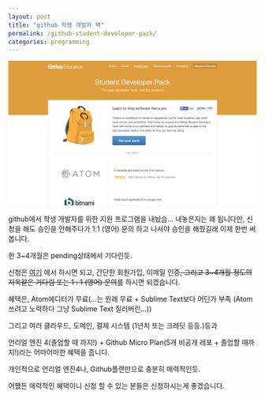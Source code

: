 ```yaml
---
layout: post
title: "github 학생 개발자 팩"
permalink: /github-student-developer-pack/
categories: programming
---
```

<img src="/images/4JZsxrkZAx.png" alt="niceb5y blog" class="w-full">


github에서 학생 개발자를 위한 지원 프로그램을 내놨습... 내놓은지는 꽤 됩니다만, 신청을 해도 승인을 안해주다가 1:1 (영어) 문의 하고 나서야 승인을 해줬길래 이제 한번 써 봅니다.

한 3~4개월은 pending상태에서 기다린듯.

신청은 [여기](http://education.github.com/pack) 에서 하시면 되고, 간단한 회원가입, 이메일 인증<del>, 그리고 3~4개월 정도의 지옥같은 기다림 또는 1 : 1 (영어) 문의</del>를 하시면 되겠습니다.

혜택은, Atom에디터가 무료(...는 원래 무료 + Sublime Text보다 어딘가 부족 (Atom쓰려고 노력하다 그냥 Sublime Text 질러버린...))

그리고 여러 클라우드, 도메인, 결제 시스템 (1년치 또는 크레딧 등등.)등과

언리얼 엔진 4(졸업할 때 까지!) + Github Micro Plan(5개 비공개 레포 + 졸업할 때까지!)라는 어마어마한 혜택을 줍니다.

개인적으로 언리얼 엔진4나, Github플랜만으로 충분히 매력적인듯.

어쨌든 매력적인 혜택이니 신청 할 수 있는 분들은 신청하시는게 좋겠습니다.
